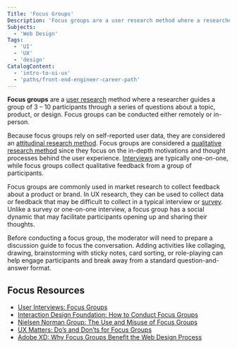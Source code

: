 ```yaml
---
Title: 'Focus Groups'
Description: 'Focus groups are a user research method where a researcher guides a group of 3 to 10 participants through a series of questions about a topic, product, or design.'
Subjects:
  - 'Web Design'
Tags:
  - 'UI'
  - 'UX'
  - 'design'
CatalogContent:
  - 'intro-to-ui-ux'
  - 'paths/front-end-engineer-career-path'
---
```


**Focus groups** are a [user research](https://www.codecademy.com/resources/docs/uiux/user-research) method where a researcher guides a group of 3 &ndash; 10 participants through a series of questions about a topic, product, or design. Focus groups can be conducted either remotely or in-person.

Because focus groups rely on self-reported user data, they are considered an [attitudinal research method](https://www.codecademy.com/resources/docs/uiux/attitudinal-research). Focus groups are considered a [qualitative research method](https://www.codecademy.com/resources/docs/uiux/qualitative-research) since they focus on the in-depth motivations and thought processes behind the user experience. [Interviews](https://www.codecademy.com/resources/docs/uiux/interviews) are typically one-on-one, while focus groups collect qualitative feedback from a group of participants.

Focus groups are commonly used in market research to collect feedback about a product or brand. In UX research, they can be used to collect data or feedback that may be difficult to collect in a typical interview or [survey](https://www.codecademy.com/resources/docs/uiux/surveys). Unlike a survey or one-on-one interview, a focus group has a social dynamic that may facilitate participants opening up and sharing their thoughts.

Before conducting a focus group, the moderator will need to prepare a discussion guide to focus the conversation. Adding activities like collaging, drawing, brainstorming with sticky notes, card sorting, or role-playing can help engage participants and break away from a standard question-and-answer format.

## Focus Resources

- [User Interviews: Focus Groups](https://www.userinterviews.com/ux-research-field-guide-chapter/focus-groups)
- [Interaction Design Foundation: How to Conduct Focus Groups](https://www.interaction-design.org/literature/article/how-to-conduct-focus-groups)
- [Nielsen Norman Group: The Use and Misuse of Focus Groups](https://www.nngroup.com/articles/focus-groups/)
- [UX Matters: Do’s and Don’ts for Focus Groups](https://www.uxmatters.com/mt/archives/2011/07/dos-and-donts-for-focus-groups.php)
- [Adobe XD: Why Focus Groups Benefit the Web Design Process](https://xd.adobe.com/ideas/process/user-research/why-focus-groups-benefit-web-design-process/)
